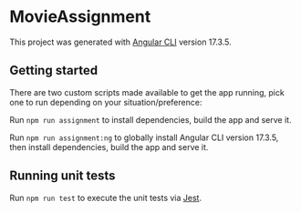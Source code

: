 # MovieAssignment

This project was generated with [Angular CLI](https://github.com/angular/angular-cli) version 17.3.5.

## Getting started

There are two custom scripts made available to get the app running, pick one to run depending on your situation/preference:

Run `npm run assignment` to install dependencies, build the app and serve it.

Run `npm run assignment:ng` to globally install Angular CLI version 17.3.5, then install dependencies, build the app and serve it.

## Running unit tests

Run `npm run test` to execute the unit tests via [Jest](https://jestjs.io/).
